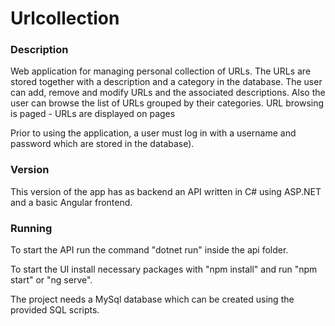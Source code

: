 # Urlcollection

### Description

Web application for managing personal collection of URLs. The URLs are stored together with a description and a category in the database. The user can add, remove and modify URLs and the associated descriptions. Also the user can browse the list of URLs grouped by their categories. URL browsing is paged - URLs are displayed on pages

Prior to using the application, a user must log in with a username and password which are stored in the database).

### Version

This version of the app has as backend an API written in C# using ASP.NET and a basic Angular frontend.

### Running

To start the API run the command "dotnet run" inside the api folder.

To start the UI install necessary packages with "npm install" and run  "npm start" or "ng serve".

The project needs a MySql database which can be created using the provided SQL scripts.
